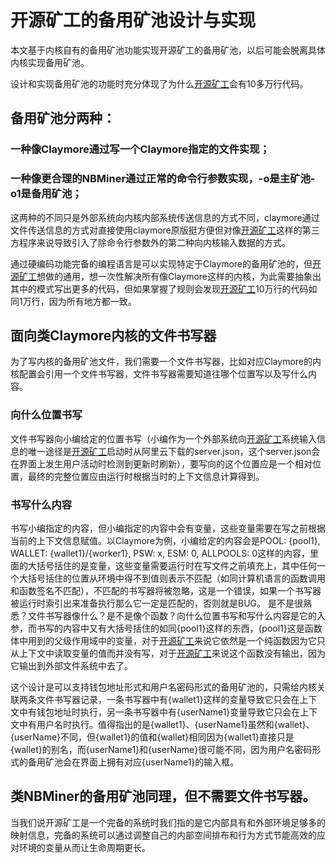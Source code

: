 # 开源矿工的备用矿池设计与实现

本文基于内核自有的备用矿池功能实现开源矿工的备用矿池，以后可能会脱离具体内核实现备用矿池。

设计和实现备用矿池的功能时充分体现了为什么[开源矿工](https://github.com/ntminer/ntminer)会有10多万行代码。
## 备用矿池分两种：
### 一种像Claymore通过写一个Claymore指定的文件实现；
### 一种像更合理的NBMiner通过正常的命令行参数实现，-o是主矿池-o1是备用矿池；
这两种的不同只是外部系统向内核内部系统传送信息的方式不同，claymore通过文件传送信息的方式对直接使用claymore原版挺方便但对像[开源矿工](https://github.com/ntminer/ntminer)这样的第三方程序来说导致引入了除命令行参数外的第二种向内核输入数据的方式。

通过硬编码功能完备的编程语言是可以实现特定于Claymore的备用矿池的，但[开源矿工](https://github.com/ntminer/ntminer)想做的通用，想一次性解决所有像Claymore这样的内核，为此需要抽象出其中的模式写出更多的代码，但如果掌握了规则会发现[开源矿工](https://github.com/ntminer/ntminer)10万行的代码如同1万行，因为所有地方都一致。

## 面向类Claymore内核的文件书写器
为了写内核的备用矿池文件，我们需要一个文件书写器，比如对应Claymore的内核配置会引用一个文件书写器，文件书写器需要知道往哪个位置写以及写什么内容。
### 向什么位置书写
文件书写器向小编给定的位置书写（小编作为一个外部系统向[开源矿工](https://github.com/ntminer/ntminer)系统输入信息的唯一途径是[开源矿工](https://github.com/ntminer/ntminer)启动时从阿里云下载的server.json，这个server.json会在界面上发生用户活动时检测到更新时刷新），要写向的这个位置应是一个相对位置，最终的完整位置应由运行时根据当时的上下文信息计算得到。
### 书写什么内容
书写小编指定的内容，但小编指定的内容中会有变量，这些变量需要在写之前根据当前的上下文信息赋值。以Claymore为例，小编给定的内容会是POOL: {pool1}, WALLET: {wallet1}/{worker1}, PSW: x, ESM: 0, ALLPOOLS: 0这样的内容，里面的大括号括住的是变量，这些变量需要运行时在写文件之前填充上，其中任何一个大括号括住的位置从环境中得不到值则表示不匹配（如同计算机语言的函数调用和函数签名不匹配），不匹配的书写器将被忽略，这是一个错误，如果一个书写器被运行时索引出来准备执行那么它一定是匹配的，否则就是BUG。
是不是很熟悉？文件书写器像什么？是不是像个函数？向什么位置书写和写什么内容是它的入参，而书写的内容中又有大括号括住的如同{pool1}这样的东西，{pool1}这是函数体中用到的父级作用域中的变量，对于[开源矿工](https://github.com/ntminer/ntminer)来说它依然是一个纯函数因为它只从上下文中读取变量的值而并没有写，对于[开源矿工](https://github.com/ntminer/ntminer)来说这个函数没有输出，因为它输出到外部文件系统中去了。

这个设计是可以支持钱包地址形式和用户名密码形式的备用矿池的，只需给内核关联两条文件书写器记录，一条书写器中有{wallet1}这样的变量导致它只会在上下文中有钱包地址时执行，另一条书写器中有{userName1}变量导致它只会在上下文中有用户名时执行。值得指出的是{wallet1}、{userName1}虽然和{wallet}、{userName}不同，但{wallet1}的值和{wallet}相同因为{wallet1}直接只是{wallet}的别名，而{userName1}和{userName}很可能不同，因为用户名密码形式的备用矿池会在界面上拥有对应{userName1}的输入框。

## 类NBMiner的备用矿池同理，但不需要文件书写器。

当我们说开源矿工是一个完备的系统时我们指的是它内部具有和外部环境足够多的映射信息，完备的系统可以通过调整自己的内部空间排布和行为方式节能高效的应对环境的变量从而让生命周期更长。